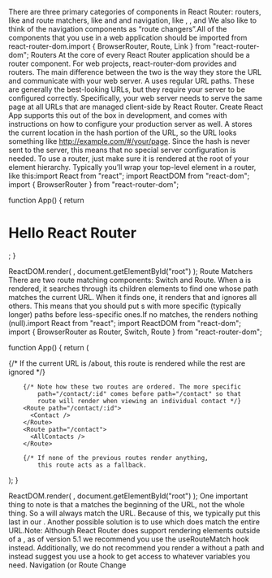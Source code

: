 There are three primary categories of components in React Router:
routers, like <BrowserRouter> and <HashRouter>
route matchers, like <Route> and <Switch>
and navigation, like <Link>, <NavLink>, and <Redirect>
We also like to think of the navigation components as “route changers”.All of the components that you use in a web application should be imported from react-router-dom.import { BrowserRouter, Route, Link } from "react-router-dom";
Routers
At the core of every React Router application should be a router component. For web projects, react-router-dom provides <BrowserRouter> and <HashRouter> routers. The main difference between the two is the way they store the URL and communicate with your web server.
A <BrowserRouter> uses regular URL paths. These are generally the best-looking URLs, but they require your server to be configured correctly. Specifically, your web server needs to serve the same page at all URLs that are managed client-side by React Router. Create React App supports this out of the box in development, and comes with instructions on how to configure your production server as well.
A <HashRouter> stores the current location in the hash portion of the URL, so the URL looks something like http://example.com/#/your/page. Since the hash is never sent to the server, this means that no special server configuration is needed.
To use a router, just make sure it is rendered at the root of your element hierarchy. Typically you’ll wrap your top-level <App> element in a router, like this:import React from "react";
import ReactDOM from "react-dom";
import { BrowserRouter } from "react-router-dom";

function App() {
  return <h1>Hello React Router</h1>;
}

ReactDOM.render(
  <BrowserRouter>
    <App />
  </BrowserRouter>,
  document.getElementById("root")
);
Route Matchers
There are two route matching components: Switch and Route. When a <Switch> is rendered, it searches through its children <Route> elements to find one whose path matches the current URL. When it finds one, it renders that <Route> and ignores all others. This means that you should put <Route>s with more specific (typically longer) paths before less-specific ones.If no <Route> matches, the <Switch> renders nothing (null).import React from "react";
import ReactDOM from "react-dom";
import {
  BrowserRouter as Router,
  Switch,
  Route
} from "react-router-dom";

function App() {
  return (
    <div>
      <Switch>
        {/* If the current URL is /about, this route is rendered
            while the rest are ignored */}
        <Route path="/about">
          <About />
        </Route>

        {/* Note how these two routes are ordered. The more specific
            path="/contact/:id" comes before path="/contact" so that
            route will render when viewing an individual contact */}
        <Route path="/contact/:id">
          <Contact />
        </Route>
        <Route path="/contact">
          <AllContacts />
        </Route>

        {/* If none of the previous routes render anything,
            this route acts as a fallback.

          
  );
}

ReactDOM.render(
  <Router>
    <App />
  </Router>,
  document.getElementById("root")
);
One important thing to note is that a <Route path> matches the beginning of the URL, not the whole thing. So a <Route path="/"> will always match the URL. Because of this, we typically put this <Route> last in our <Switch>. Another possible solution is to use <Route exact path="/"> which does match the entire URL.Note: Although React Router does support rendering <Route> elements outside of a <Switch>, as of version 5.1 we recommend you use the useRouteMatch hook instead. Additionally, we do not recommend you render a <Route> without a path and instead suggest you use a hook to get access to whatever variables you need.
Navigation (or Route Change
